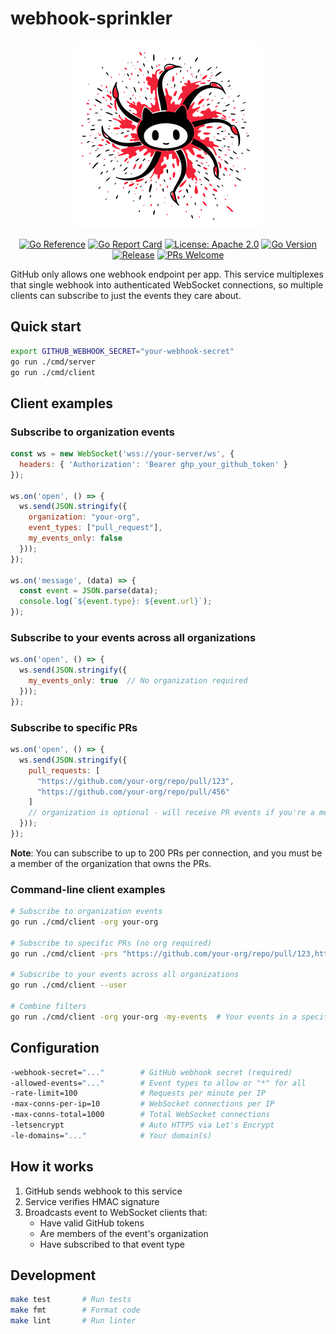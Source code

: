 # webhook-sprinkler

<div align="center">
  <img src="media/logo-small.png" alt="webhook-sprinkler logo" width="300">
</div>

<div align="center">

[![Go Reference](https://pkg.go.dev/badge/github.com/codeGROOVE-dev/sprinkler.svg)](https://pkg.go.dev/github.com/codeGROOVE-dev/sprinkler)
[![Go Report Card](https://goreportcard.com/badge/github.com/codeGROOVE-dev/sprinkler)](https://goreportcard.com/report/github.com/codeGROOVE-dev/sprinkler)
[![License: Apache 2.0](https://img.shields.io/badge/License-Apache%202.0-blue.svg)](https://opensource.org/licenses/Apache-2.0)
[![Go Version](https://img.shields.io/github/go-mod/go-version/codeGROOVE-dev/sprinkler)](https://go.dev/)
[![Release](https://img.shields.io/github/v/release/codeGROOVE-dev/sprinkler?include_prereleases)](https://github.com/codeGROOVE-dev/sprinkler/releases)
[![PRs Welcome](https://img.shields.io/badge/PRs-welcome-brightgreen.svg)](https://github.com/codeGROOVE-dev/sprinkler/pulls)

</div>

GitHub only allows one webhook endpoint per app. This service multiplexes that single webhook into authenticated WebSocket connections, so multiple clients can subscribe to just the events they care about.

## Quick start

```bash
export GITHUB_WEBHOOK_SECRET="your-webhook-secret"
go run ./cmd/server
go run ./cmd/client
```

## Client examples

### Subscribe to organization events
```javascript
const ws = new WebSocket('wss://your-server/ws', {
  headers: { 'Authorization': 'Bearer ghp_your_github_token' }
});

ws.on('open', () => {
  ws.send(JSON.stringify({
    organization: "your-org",
    event_types: ["pull_request"],
    my_events_only: false
  }));
});

ws.on('message', (data) => {
  const event = JSON.parse(data);
  console.log(`${event.type}: ${event.url}`);
});
```

### Subscribe to your events across all organizations
```javascript
ws.on('open', () => {
  ws.send(JSON.stringify({
    my_events_only: true  // No organization required
  }));
});
```

### Subscribe to specific PRs
```javascript
ws.on('open', () => {
  ws.send(JSON.stringify({
    pull_requests: [
      "https://github.com/your-org/repo/pull/123",
      "https://github.com/your-org/repo/pull/456"
    ]
    // organization is optional - will receive PR events if you're a member
  }));
});
```

**Note**: You can subscribe to up to 200 PRs per connection, and you must be a member of the organization that owns the PRs.

### Command-line client examples
```bash
# Subscribe to organization events
go run ./cmd/client -org your-org

# Subscribe to specific PRs (no org required)
go run ./cmd/client -prs "https://github.com/your-org/repo/pull/123,https://github.com/your-org/repo/pull/456"

# Subscribe to your events across all organizations
go run ./cmd/client --user

# Combine filters
go run ./cmd/client -org your-org -my-events  # Your events in a specific org
```

## Configuration

```bash
-webhook-secret="..."        # GitHub webhook secret (required)
-allowed-events="..."        # Event types to allow or "*" for all
-rate-limit=100              # Requests per minute per IP
-max-conns-per-ip=10         # WebSocket connections per IP
-max-conns-total=1000        # Total WebSocket connections
-letsencrypt                 # Auto HTTPS via Let's Encrypt
-le-domains="..."            # Your domain(s)
```

## How it works

1. GitHub sends webhook to this service
2. Service verifies HMAC signature
3. Broadcasts event to WebSocket clients that:
   - Have valid GitHub tokens
   - Are members of the event's organization
   - Have subscribed to that event type

## Development

```bash
make test       # Run tests
make fmt        # Format code
make lint       # Run linter
```
